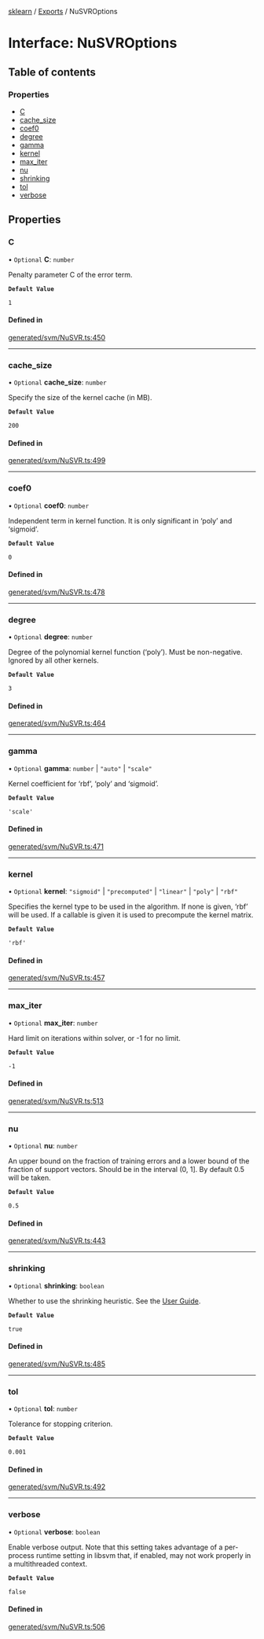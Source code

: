 [sklearn](../readme.md) / [Exports](../modules.md) / NuSVROptions

# Interface: NuSVROptions

## Table of contents

### Properties

- [C](NuSVROptions.md#c)
- [cache\_size](NuSVROptions.md#cache_size)
- [coef0](NuSVROptions.md#coef0)
- [degree](NuSVROptions.md#degree)
- [gamma](NuSVROptions.md#gamma)
- [kernel](NuSVROptions.md#kernel)
- [max\_iter](NuSVROptions.md#max_iter)
- [nu](NuSVROptions.md#nu)
- [shrinking](NuSVROptions.md#shrinking)
- [tol](NuSVROptions.md#tol)
- [verbose](NuSVROptions.md#verbose)

## Properties

### C

• `Optional` **C**: `number`

Penalty parameter C of the error term.

**`Default Value`**

`1`

#### Defined in

[generated/svm/NuSVR.ts:450](https://github.com/transitive-bullshit/scikit-learn-ts/blob/367336a/packages/sklearn/src/generated/svm/NuSVR.ts#L450)

___

### cache\_size

• `Optional` **cache\_size**: `number`

Specify the size of the kernel cache (in MB).

**`Default Value`**

`200`

#### Defined in

[generated/svm/NuSVR.ts:499](https://github.com/transitive-bullshit/scikit-learn-ts/blob/367336a/packages/sklearn/src/generated/svm/NuSVR.ts#L499)

___

### coef0

• `Optional` **coef0**: `number`

Independent term in kernel function. It is only significant in ‘poly’ and ‘sigmoid’.

**`Default Value`**

`0`

#### Defined in

[generated/svm/NuSVR.ts:478](https://github.com/transitive-bullshit/scikit-learn-ts/blob/367336a/packages/sklearn/src/generated/svm/NuSVR.ts#L478)

___

### degree

• `Optional` **degree**: `number`

Degree of the polynomial kernel function (‘poly’). Must be non-negative. Ignored by all other kernels.

**`Default Value`**

`3`

#### Defined in

[generated/svm/NuSVR.ts:464](https://github.com/transitive-bullshit/scikit-learn-ts/blob/367336a/packages/sklearn/src/generated/svm/NuSVR.ts#L464)

___

### gamma

• `Optional` **gamma**: `number` \| ``"auto"`` \| ``"scale"``

Kernel coefficient for ‘rbf’, ‘poly’ and ‘sigmoid’.

**`Default Value`**

`'scale'`

#### Defined in

[generated/svm/NuSVR.ts:471](https://github.com/transitive-bullshit/scikit-learn-ts/blob/367336a/packages/sklearn/src/generated/svm/NuSVR.ts#L471)

___

### kernel

• `Optional` **kernel**: ``"sigmoid"`` \| ``"precomputed"`` \| ``"linear"`` \| ``"poly"`` \| ``"rbf"``

Specifies the kernel type to be used in the algorithm. If none is given, ‘rbf’ will be used. If a callable is given it is used to precompute the kernel matrix.

**`Default Value`**

`'rbf'`

#### Defined in

[generated/svm/NuSVR.ts:457](https://github.com/transitive-bullshit/scikit-learn-ts/blob/367336a/packages/sklearn/src/generated/svm/NuSVR.ts#L457)

___

### max\_iter

• `Optional` **max\_iter**: `number`

Hard limit on iterations within solver, or -1 for no limit.

**`Default Value`**

`-1`

#### Defined in

[generated/svm/NuSVR.ts:513](https://github.com/transitive-bullshit/scikit-learn-ts/blob/367336a/packages/sklearn/src/generated/svm/NuSVR.ts#L513)

___

### nu

• `Optional` **nu**: `number`

An upper bound on the fraction of training errors and a lower bound of the fraction of support vectors. Should be in the interval (0, 1\]. By default 0.5 will be taken.

**`Default Value`**

`0.5`

#### Defined in

[generated/svm/NuSVR.ts:443](https://github.com/transitive-bullshit/scikit-learn-ts/blob/367336a/packages/sklearn/src/generated/svm/NuSVR.ts#L443)

___

### shrinking

• `Optional` **shrinking**: `boolean`

Whether to use the shrinking heuristic. See the [User Guide](../svm.html#shrinking-svm).

**`Default Value`**

`true`

#### Defined in

[generated/svm/NuSVR.ts:485](https://github.com/transitive-bullshit/scikit-learn-ts/blob/367336a/packages/sklearn/src/generated/svm/NuSVR.ts#L485)

___

### tol

• `Optional` **tol**: `number`

Tolerance for stopping criterion.

**`Default Value`**

`0.001`

#### Defined in

[generated/svm/NuSVR.ts:492](https://github.com/transitive-bullshit/scikit-learn-ts/blob/367336a/packages/sklearn/src/generated/svm/NuSVR.ts#L492)

___

### verbose

• `Optional` **verbose**: `boolean`

Enable verbose output. Note that this setting takes advantage of a per-process runtime setting in libsvm that, if enabled, may not work properly in a multithreaded context.

**`Default Value`**

`false`

#### Defined in

[generated/svm/NuSVR.ts:506](https://github.com/transitive-bullshit/scikit-learn-ts/blob/367336a/packages/sklearn/src/generated/svm/NuSVR.ts#L506)
